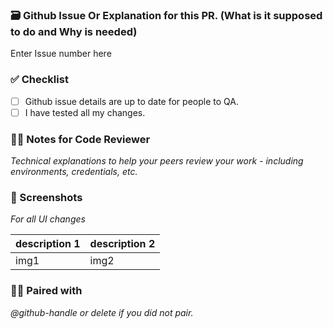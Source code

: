 ### 🗃 Github Issue Or Explanation for this PR. (What is it supposed to do and Why is needed)

Enter Issue number here

### ✅ Checklist

- [ ] Github issue details are up to date for people to QA.
- [ ] I have tested all my changes.

### 🕵️‍♂️ Notes for Code Reviewer

_Technical explanations to help your peers review your work - including environments, credentials, etc._

### 🙈 Screenshots

_For all UI changes_

| description 1 | description 2 |
| --- | --- |
| img1 | img2 |

### 👯‍♀️ Paired with

_@github-handle or delete if you did not pair._
